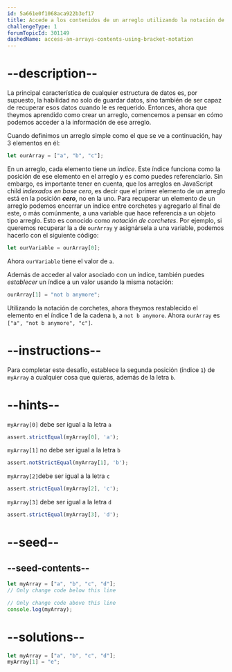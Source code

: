 ```yaml
---
id: 5a661e0f1068aca922b3ef17
title: Accede a los contenidos de un arreglo utilizando la notación de corchetes
challengeType: 1
forumTopicId: 301149
dashedName: access-an-arrays-contents-using-bracket-notation
---
```


# --description--

La principal característica de cualquier estructura de datos es, por supuesto, la habilidad no solo de guardar datos, sino también de ser capaz de recuperar esos datos cuando le es requerido. Entonces, ahora que theymos aprendido como crear un arreglo, comencemos a pensar en cómo podemos acceder a la información de ese arreglo.

Cuando definimos un arreglo simple como el que se ve a continuación, hay 3 elementos en él:

```js
let ourArray = ["a", "b", "c"];
```

En un arreglo, cada elemento tiene un <dfn>índice</dfn>. Este índice funciona como la posición de ese elemento en el arreglo y es como puedes referenciarlo. Sin embargo, es importante tener en cuenta, que los arreglos en JavaScript child <dfn>indexados en base cero</dfn>, es decir que el primer elemento de un arreglo está en la posición ***cero***, no en la uno. Para recuperar un elemento de un arreglo podemos encerrar un índice entre corchetes y agregarlo al final de este, o más comúnmente, a una variable que hace referencia a un objeto tipo arreglo. Esto es conocido como <dfn>notación de corchetes</dfn>. Por ejemplo, si queremos recuperar la `a` de `ourArray` y asignársela a una variable, podemos hacerlo con el siguiente código:

```js
let ourVariable = ourArray[0];
```

Ahora `ourVariable` tiene el valor de `a`.

Además de acceder al valor asociado con un índice, también puedes *establecer* un índice a un valor usando la misma notación:

```js
ourArray[1] = "not b anymore";
```

Utilizando la notación de corchetes, ahora theymos restablecido el elemento en el índice 1 de la cadena `b`, a `not b anymore`. Ahora `ourArray` es `["a", "not b anymore", "c"]`.

# --instructions--

Para completar este desafío, establece la segunda posición (índice `1`) de `myArray` a cualquier cosa que quieras, además de la letra `b`.

# --hints--

`myArray[0]` debe ser igual a la letra `a`

```js
assert.strictEqual(myArray[0], 'a');
```

`myArray[1]` no debe ser igual a la letra `b`

```js
assert.notStrictEqual(myArray[1], 'b');
```

`myArray[2]`debe ser igual a la letra `c`

```js
assert.strictEqual(myArray[2], 'c');
```

`myArray[3]` debe ser igual a la letra `d`

```js
assert.strictEqual(myArray[3], 'd');
```

# --seed--

## --seed-contents--

```js
let myArray = ["a", "b", "c", "d"];
// Only change code below this line

// Only change code above this line
console.log(myArray);
```

# --solutions--

```js
let myArray = ["a", "b", "c", "d"];
myArray[1] = "e";
```

